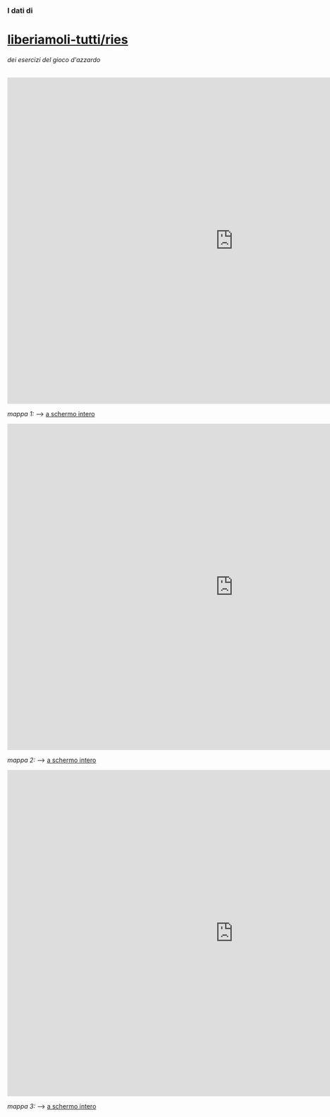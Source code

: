 ### I dati di 

# [liberiamoli-tutti/ries](https://github.com/ondata/liberiamoli-tutti/tree/main)

###### dei esercizi del gioco d'azzardo

<iframe id="map1" width="1024px" height="740" frameborder="0" scrolling="no" marginheight="0" marginwidth="0" src="https://gjrichter.github.io/pages/Ries/index_ondata_liberiamoli_tutti_ries_choro_nox1000_quantile.html"></iframe>

*mappa 1:*  --> [a schermo intero](https://gjrichter.github.io/pages/Ries/index_ondata_liberiamoli_tutti_ries_choro_nox1000_quantile.html)

<iframe id="map1" width="1024px" height="740" frameborder="0" scrolling="no" marginheight="0" marginwidth="0" src="https://gjrichter.github.io/pages/Ries/index_ondata_liberiamoli_tutti_ries_bubbles_nox1000_quantile_pop.html"></iframe>

*mappa 2:*  --> [a schermo intero](https://gjrichter.github.io/pages/Ries/index_ondata_liberiamoli_tutti_ries_bubbles_nox1000_quantile_pop.html)

<iframe id="map1" width="1024px" height="740" frameborder="0" scrolling="no" marginheight="0" marginwidth="0" src="https://gjrichter.github.io/pages/Ries/index_ondata_liberiamoli_tutti_ries_bubbles_mqx1000.html"></iframe>

*mappa 3:*  --> [a schermo intero](https://gjrichter.github.io/pages/Ries/index_ondata_liberiamoli_tutti_ries_bubbles_mqx1000.html)

